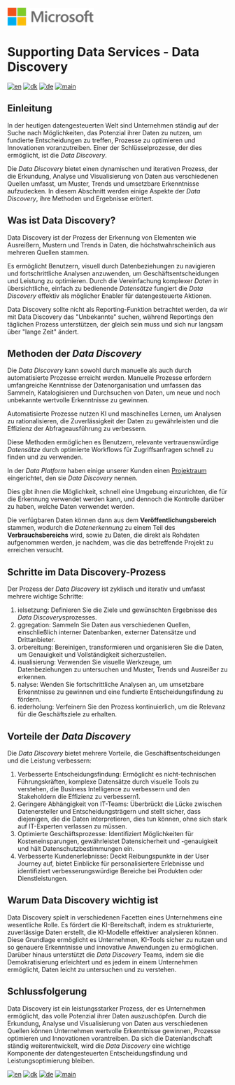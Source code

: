 ![microsoft](../../images/microsoft.png)

# Supporting Data Services - Data Discovery

[![en](https://img.shields.io/badge/lang-en-blue.svg)](DataDiscovery.md)
[![dk](https://img.shields.io/badge/lang-da-red.svg)](DataDiscovery-da.md)
[![de](https://img.shields.io/badge/lang-de-yellow.svg)](DataDiscovery-de.md)
[![main](https://img.shields.io/badge/main-document-green.svg)](../../README.md)

## Einleitung

In der heutigen datengesteuerten Welt sind Unternehmen ständig auf der Suche nach Möglichkeiten, das Potenzial ihrer Daten zu nutzen, um fundierte Entscheidungen zu treffen, Prozesse zu optimieren und Innovationen voranzutreiben. Einer der Schlüsselprozesse, der dies ermöglicht, ist die *Data Discovery*.

Die *Data Discovery* bietet einen dynamischen und iterativen Prozess, der die Erkundung, Analyse und Visualisierung von Daten aus verschiedenen Quellen umfasst, um Muster, Trends und umsetzbare Erkenntnisse aufzudecken. In diesem Abschnitt werden einige Aspekte der *Data Discovery*, ihre Methoden und Ergebnisse erörtert.

## Was ist Data Discovery?

Data Discovery ist der Prozess der Erkennung von Elementen wie Ausreißern, Mustern und Trends in Daten, die höchstwahrscheinlich aus mehreren Quellen stammen.

Es ermöglicht Benutzern, visuell durch Datenbeziehungen zu navigieren und fortschrittliche Analysen anzuwenden, um Geschäftsentscheidungen und Leistung zu optimieren. Durch die Vereinfachung komplexer *Daten* in übersichtliche, einfach zu bedienende *Datensätze* fungiert die *Data Discovery* effektiv als möglicher Enabler für datengesteuerte Aktionen.

Data Discovery sollte nicht als Reporting-Funktion betrachtet werden, da wir mit Data Discovery das "Unbekannte" suchen, während Reportings den täglichen Prozess unterstützen, der gleich sein muss und sich nur langsam über "lange Zeit" ändert.

## Methoden der *Data Discovery*

Die *Data Discovery* kann sowohl durch manuelle als auch durch automatisierte Prozesse erreicht werden. Manuelle Prozesse erfordern umfangreiche Kenntnisse der Datenorganisation und umfassen das Sammeln, 
Katalogisieren und Durchsuchen von Daten, um neue und noch unbekannte wertvolle Erkenntnisse zu gewinnen.

Automatisierte Prozesse nutzen KI und maschinelles Lernen, um Analysen zu rationalisieren, die Zuverlässigkeit der Daten zu gewährleisten und die Effizienz der Abfrageausführung zu verbessern.

Diese Methoden ermöglichen es Benutzern, relevante vertrauenswürdige *Datensätze* durch optimierte Workflows für Zugriffsanfragen schnell zu finden und zu verwenden.

In der *Data Platform* haben einige unserer Kunden einen [Projektraum](https://github.com/jcordtz/a_data_platform/blob/main/README-de.md#entwicklungsumgebung---projektraum) eingerichtet, den sie *Data Discovery* nennen.

Dies gibt ihnen die Möglichkeit, schnell eine Umgebung einzurichten, die für die Erkennung verwendet werden kann, und dennoch die Kontrolle darüber zu haben, welche Daten verwendet werden.

Die verfügbaren Daten können dann aus dem **Veröffentlichungsbereich** stammen, wodurch die *Datenerkennung* zu einem Teil des **Verbrauchsbereichs** wird, sowie zu Daten, die direkt als Rohdaten aufgenommen werden, je nachdem, was die das betreffende Projekt zu erreichen versucht.

## Schritte im Data Discovery-Prozess

Der Prozess der *Data Discovery* ist zyklisch und iterativ und umfasst mehrere wichtige Schritte:

1) ielsetzung: Definieren Sie die Ziele und gewünschten Ergebnisse des *Data Discovery*sprozesses.
2) ggregation: Sammeln Sie Daten aus verschiedenen Quellen, einschließlich interner Datenbanken, externer Datensätze und Drittanbieter.
3) orbereitung: Bereinigen, transformieren und organisieren Sie die Daten, um Genauigkeit und Vollständigkeit sicherzustellen.
4) isualisierung: Verwenden Sie visuelle Werkzeuge, um Datenbeziehungen zu untersuchen und Muster, Trends und Ausreißer zu erkennen.
5) nalyse: Wenden Sie fortschrittliche Analysen an, um umsetzbare Erkenntnisse zu gewinnen und eine fundierte Entscheidungsfindung zu fördern.
6) iederholung: Verfeinern Sie den Prozess kontinuierlich, um die Relevanz für die Geschäftsziele zu erhalten.

## Vorteile der *Data Discovery*

Die *Data Discovery* bietet mehrere Vorteile, die Geschäftsentscheidungen und die Leistung verbessern:

1) Verbesserte Entscheidungsfindung: Ermöglicht es nicht-technischen Führungskräften, komplexe Datensätze durch visuelle Tools zu verstehen, die Business Intelligence zu verbessern und den Stakeholdern die Effizienz zu verbessern1.
2) Geringere Abhängigkeit von IT-Teams: Überbrückt die Lücke zwischen Datenersteller und Entscheidungsträgern und stellt sicher, dass diejenigen, die die Daten interpretieren, dies tun können, ohne sich stark auf IT-Experten verlassen zu müssen.
3) Optimierte Geschäftsprozesse: Identifiziert Möglichkeiten für Kosteneinsparungen, gewährleistet Datensicherheit und -genauigkeit und hält Datenschutzbestimmungen ein.
4) Verbesserte Kundenerlebnisse: Deckt Reibungspunkte in der User Journey auf, bietet Einblicke für personalisiertere Erlebnisse und identifiziert verbesserungswürdige Bereiche bei Produkten oder 
Dienstleistungen.

## Warum Data Discovery wichtig ist

Data Discovery spielt in verschiedenen Facetten eines Unternehmens eine wesentliche Rolle. Es fördert die KI-Bereitschaft, indem es strukturierte, zuverlässige Daten erstellt, die KI-Modelle effektiver analysieren können. Diese Grundlage ermöglicht es Unternehmen, KI-Tools sicher zu nutzen und so genauere Erkenntnisse und innovative Anwendungen zu ermöglichen. Darüber hinaus unterstützt die *Data Discovery* Teams, indem sie die Demokratisierung erleichtert und es jedem in einem Unternehmen ermöglicht, Daten leicht zu untersuchen und zu verstehen.

## Schlussfolgerung

Data Discovery ist ein leistungsstarker Prozess, der es Unternehmen ermöglicht, das volle Potenzial ihrer Daten auszuschöpfen. Durch die Erkundung, Analyse und Visualisierung von Daten aus verschiedenen Quellen können Unternehmen wertvolle Erkenntnisse gewinnen, Prozesse optimieren und Innovationen vorantreiben. Da sich die Datenlandschaft ständig weiterentwickelt, wird die *Data Discovery* eine wichtige Komponente der datengesteuerten Entscheidungsfindung und Leistungsoptimierung bleiben.

[![en](https://img.shields.io/badge/lang-en-blue.svg)](DataDiscovery.md)
[![dk](https://img.shields.io/badge/lang-da-red.svg)](DataDiscovery-da.md)
[![de](https://img.shields.io/badge/lang-de-yellow.svg)](DataDiscovery-de.md)
[![main](https://img.shields.io/badge/main-document-green.svg)](../../README.md)